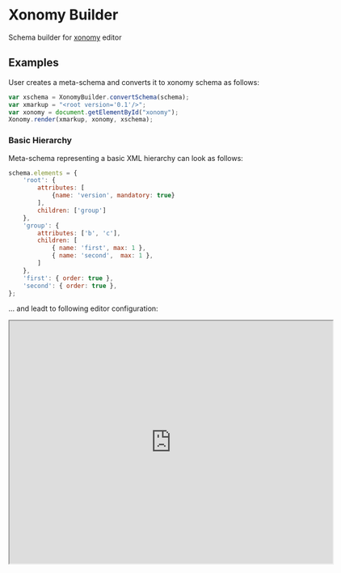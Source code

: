 # Xonomy Builder
Schema builder for [xonomy](https://github.com/michmech/xonomy) editor

## Examples

User creates a meta-schema and converts it to xonomy schema as follows:

```js
var xschema = XonomyBuilder.convertSchema(schema);
var xmarkup = "<root version='0.1'/>";
var xonomy = document.getElementById("xonomy");
Xonomy.render(xmarkup, xonomy, xschema);
```

### Basic Hierarchy

Meta-schema representing a basic XML hierarchy can look as follows:

```js
schema.elements = {
	'root': {
		attributes: [
            {name: 'version', mandatory: true}
        ],
		children: ['group']
    },
	'group': {
		attributes: ['b', 'c'],
        children: [
		    { name: 'first', max: 1 },
		    { name: 'second',  max: 1 },
        ]
    },
	'first': { order: true },
	'second': { order: true },
};
```

... and leadt to following editor configuration:

<iframe src="https://rawgit.com/filodej/xonomy-builder/master/examples/basic/index.html" 
		width="640" height="480" style="display:block; margin: 0 auto;">&nbsp;</iframe>
